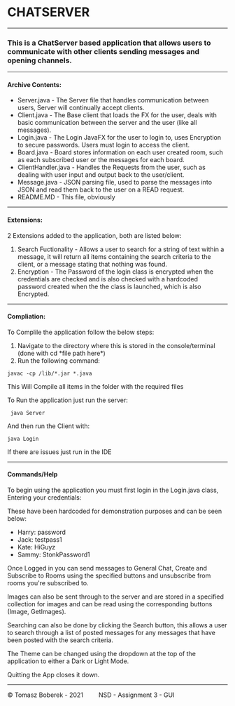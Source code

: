 # CHATSERVER

<hr />

### This is a ChatServer based application that allows users to communicate with other clients sending messages and opening channels.

<hr />

#### Archive Contents:

<ul>
    <li> Server.java - The Server file that handles communication between users, Server will continually accept clients. </li>
    <li> Client.java - The Base client that loads the FX for the user, deals with basic communication between the server and the user (like all messages). </li>
    <li> Login.java - The Login JavaFX for the user to login to, uses Encryption to secure passwords. Users must login to access the client. </li>
    <li> Board.java - Board stores information on each user created room, such as each subscribed user or the messages for each board.</li>
    <li> ClientHandler.java - Handles the Requests from the user, such as dealing with user input and output back to the user/client.</li>
    <li> Message.java - JSON parsing file, used to parse the messages into JSON and read them back to the user on a READ request.</li>
    <li> README.MD - This file, obviously</li>
</ul>

<hr />

#### Extensions:

2 Extensions added to the application, both are listed below:

<ol>
    <li> Search Fuctionality - Allows a user to search for a string of text within a message, it will return all items containing the search criteria to the client, or a message stating that nothing was found. </li>
    <li> Encryption - The Password of the login class is encrypted when the credentials are checked and is also checked with a hardcoded password created when the the class is launched, which is also Encrypted.</li>
</ol>

<hr />

#### Compliation:
To Complile the application follow the below steps:
<ol>
    <li> Navigate to the directory where this is stored in the console/terminal (done with cd *file path here*) </li>
    <li> Run the following command: </li>
</ol>

    javac -cp /lib/*.jar *.java

This Will Compile all items in the folder with the required files

To Run the application just run the server:

     java Server

And then run the Client with:

    java Login

If there are issues just run in the IDE
<hr />

#### Commands/Help

To begin using the application you must first login in the Login.java class, Entering your credentials:

These have been hardcoded for demonstration purposes and can be seen below:
<ul>
    <li> Harry: password</li>
    <li> Jack: testpass1</li>
    <li> Kate: HiGuyz</li>
    <li> Sammy: StonkPassword1</li>
</ul>

Once Logged in you can send messages to General Chat, Create and Subscribe to Rooms using the specified buttons and unsubscribe from rooms you're subscribed to.

Images can also be sent through to the server and are stored in a specified collection for images and can be read using the corresponding buttons (Image, GetImages).

Searching can also be done by clicking the Search button, this allows a user to search through a list of posted messages for any messages that have been posted with the search criteria.

The Theme can be changed using the dropdown at the top of the application to either a Dark or Light Mode.

Quitting the App closes it down.
<hr />
&copy; Tomasz Boberek - 2021 &nbsp;&nbsp;&nbsp;&nbsp;&nbsp;&nbsp;&nbsp; NSD - Assignment 3 - GUI